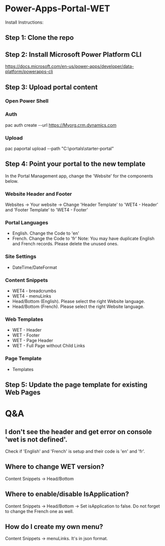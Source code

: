 # Power-Apps-Portal-WET

Install Instructions:
## Step 1: Clone the repo

## Step 2: Install Microsoft Power Platform CLI
https://docs.microsoft.com/en-us/power-apps/developer/data-platform/powerapps-cli

## Step 3: Upload portal content
### Open Power Shell
### Auth
pac auth create --url https://Myorg.crm.dynamics.com
### Upload
pac paportal upload --path "C:\portals\starter-portal"

## Step 4: Point your portal to the new template
In the Portal Management app, change the 'Website' for the components below.
### Website Header and Footer
Websites -> Your website -> Change 'Header Template' to 'WET4 - Header' and 'Footer Template' to 'WET4 - Footer'
### Portal Languages
- English. Change the Code to 'en'
- French. Change the Code to 'fr'
Note: You may have duplicate English and French records. Please delete the unused ones.
### Site Settings
- DateTime/DateFormat
### Content Snippets
- WET4 - breadcrumbs
- WET4 - menuLinks
- Head/Bottom (English). Please select the right Website language.
- Head/Bottom (French). Please select the right Website language.
### Web Templates
- WET - Header
- WET - Footer
- WET - Page Header
- WET - Full Page without Child Links
### Page Template
- Templates

## Step 5: Update the page template for existing Web Pages

# Q&A
## I don't see the header and get error on console 'wet is not defined'.
Check if 'English' and 'French' is setup and their code is 'en' and 'fr'.
## Where to change WET version?
Content Snippets -> Head/Bottom
## Where to enable/disable IsApplication?
Content Snippets -> Head/Bottom -> Set isApplication to false. Do not forget to change the French one as well.
## How do I create my own menu?
Content Snippets -> menuLinks. It's in json format.




